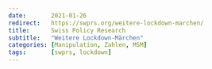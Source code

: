 ```yaml
---
date:       2021-01-26
redirect:   https://swprs.org/weitere-lockdown-marchen/
title:      Swiss Policy Research
subtitle:   "Weitere Lockdown-Märchen"
categories: [Manipulation, Zahlen, MSM]
tags:       [swprs, lockdown]
---
```

